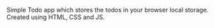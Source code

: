 Simple Todo app which stores the todos in your browser local storage.
Created using HTML, CSS and JS.
